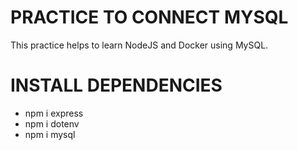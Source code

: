 # PRACTICE TO CONNECT MYSQL
This practice helps to learn NodeJS and Docker using MySQL.

# INSTALL DEPENDENCIES
- npm i express
- npm i dotenv
- npm i mysql